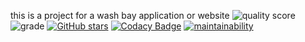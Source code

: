 this is a project for a wash bay application or website
![quality score](https://www.code-inspector.com/project/29054/score/svg)
![grade](https://www.code-inspector.com/project/29054/status/svg)
[![GitHub stars](https://img.shields.io/github/stars/Lary-Marc/Zawash?style=for-the-badge)](https://github.com/Lary-Marc/Zawash/stargazers)
[![Codacy Badge](https://app.codacy.com/project/badge/Grade/b0195e2869f44a7f91b4672ce1349cd2)](https://www.codacy.com/gh/Lary-Marc/Zawash/dashboard?utm_source=github.com&amp;utm_medium=referral&amp;utm_content=Lary-Marc/Zawash&amp;utm_campaign=Badge_Grade)
[![maintainability](https://codeclimate.com/github/Lary-Marc/Zawash.png)](https://codeclimate.com/github/Lary-Marc/Zawash)

